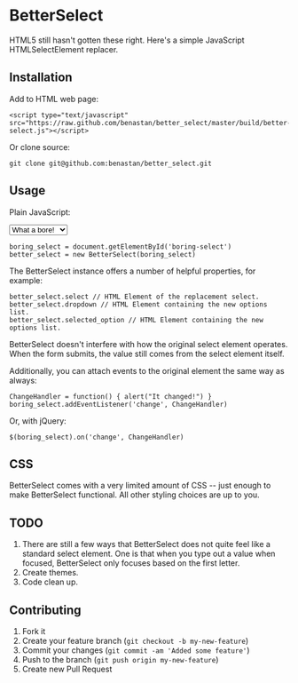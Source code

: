 # BetterSelect

HTML5 still hasn't gotten these right. Here's a simple JavaScript HTMLSelectElement
replacer.

## Installation

Add to HTML web page:

    <script type="text/javascript" src="https://raw.github.com/benastan/better_select/master/build/better-select.js"></script>

Or clone source:

    git clone git@github.com:benastan/better_select.git

## Usage

Plain JavaScript:

  <select id="boring-select"><option>What a bore!</option><option>This
is boring!</option></select>
  
    boring_select = document.getElementById('boring-select')
    better_select = new BetterSelect(boring_select)

The BetterSelect instance offers a number of helpful properties, for
example:

    better_select.select // HTML Element of the replacement select.
    better_select.dropdown // HTML Element containing the new options list.
    better_select.selected_option // HTML Element containing the new options list.

BetterSelect doesn't interfere with how the original select element
operates. When the form submits, the value still comes from the select
element itself.

Additionally, you can attach events to the original element the same way
as always:

    ChangeHandler = function() { alert("It changed!") }
    boring_select.addEventListener('change', ChangeHandler)

Or, with jQuery:

    $(boring_select).on('change', ChangeHandler)

## CSS

BetterSelect comes with a very limited amount of CSS -- just enough to
make BetterSelect functional. All other styling choices are up to you.

## TODO

1. There are still a few ways that BetterSelect does not quite feel like
   a standard select element. One is that when you type out a value when
   focused, BetterSelect only focuses based on the first letter.
2. Create themes.
3. Code clean up.

## Contributing

1. Fork it
2. Create your feature branch (`git checkout -b my-new-feature`)
3. Commit your changes (`git commit -am 'Added some feature'`)
4. Push to the branch (`git push origin my-new-feature`)
5. Create new Pull Request
